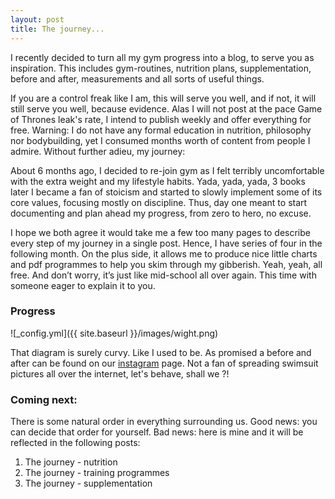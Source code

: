 ```yaml
---
layout: post
title: The journey...
---
```

I recently decided to turn all my gym progress into a blog, to serve you as inspiration. This includes gym-routines, nutrition plans, supplementation, before and after, measurements and all sorts of useful things.

If you are a control freak like I am, this will serve you well, and if not, it will still serve you well, because evidence. Alas I will not post at the pace Game of Thrones leak's rate, I intend to publish weekly and offer everything for free. Warning: I do not have any formal education in nutrition, philosophy nor bodybuilding, yet I consumed months worth of content from people I admire. Without further adieu, my journey:

About 6 months ago, I decided to re-join gym as I felt terribly uncomfortable with the extra weight and my lifestyle habits. Yada, yada, yada, 3 books later I became a fan of stoicism and started to slowly implement some of its core values, focusing mostly on discipline. Thus, day one meant to start documenting and plan ahead my progress, from zero to hero, no excuse.

I hope we both agree it would take me a few too many pages to describe every step of my journey in a single post. Hence, I have series of four in the following month. On the plus side, it allows me to produce nice little charts and pdf programmes to help you skim through my gibberish. Yeah, yeah, all free. And don’t worry, it’s just like mid-school all over again. This time with someone eager to explain it to you.

### Progress

![_config.yml]({{ site.baseurl }}/images/wight.png)

That diagram is surely curvy. Like I used to be. As promised a before and after
can be found on our [instagram](https://www.instagram.com/p/BcDf2T9hY84/?taken-by=stoicphysique) page.
Not a fan of spreading swimsuit pictures all over the
internet, let's behave, shall we ?!


### Coming next:

There is some natural order in everything surrounding us. Good news:
you can decide that order for yourself. Bad news: here is mine and it will be reflected in the
following posts:

1.  The journey - nutrition
2.  The journey - training programmes
3.  The journey - supplementation
